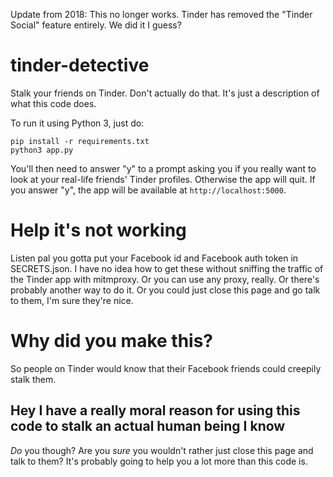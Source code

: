 

Update from 2018: This no longer works. Tinder has removed the "Tinder Social" feature entirely. We did it I guess?




# tinder-detective
Stalk your friends on Tinder. Don't actually do that. It's just a description of what this code does.

To run it using Python 3, just do:
```
pip install -r requirements.txt
python3 app.py
```
You'll then need to answer "y" to a prompt asking you if you really want to look at your real-life friends' Tinder profiles. Otherwise the app will quit.
If you answer "y", the app will be available at `http://localhost:5000`.


Help it's not working
=====================
Listen pal you gotta put your Facebook id and Facebook auth token in SECRETS.json. I have no idea how to get these without sniffing the traffic of the Tinder app with mitmproxy. Or you can use any proxy, really. Or there's probably another way to do it. Or you could just close this page and go talk to them, I'm sure they're nice.

# Why did you make this?
So people on Tinder would know that their Facebook friends could creepily stalk them.


Hey I have a really moral reason for using this code to stalk an actual human being I know
------------------------------------------------------------------------------------------
_Do_ you though? Are you _sure_ you wouldn't rather just close this page and talk to them? It's probably going to help you a lot more than this code is.
